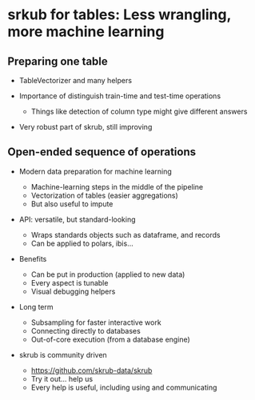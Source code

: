 # srkub for tables: Less wrangling, more machine learning

## Preparing one table

- TableVectorizer and many helpers

- Importance of distinguish train-time and test-time operations
    - Things like detection of column type might give different answers

- Very robust part of skrub, still improving


## Open-ended sequence of operations

- Modern data preparation for machine learning
    - Machine-learning steps in the middle of the pipeline
    - Vectorization of tables (easier aggregations)
    - But also useful to impute

- API: versatile, but standard-looking
    - Wraps standards objects such as dataframe, and records
    - Can be applied to polars, ibis...

- Benefits 
    - Can be put in production (applied to new data)
    - Every aspect is tunable
    - Visual debugging helpers

- Long term
    - Subsampling for faster interactive work
    - Connecting directly to databases
    - Out-of-core execution (from a database engine)

- skrub is community driven
    - https://github.com/skrub-data/skrub
    - Try it out... help us
    - Every help is useful, including using and communicating

